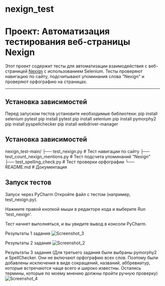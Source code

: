 # nexign_test

# Проект: Автоматизация тестирования веб-страницы Nexign

Этот проект содержит тесты для автоматизации взаимодействия с веб-страницей [Nexign](https://nexign.com/ru) с использованием Selenium. Тесты проверяют навигацию по сайту, подсчитывают упоминания слова "Nexign" и проверяют орфографию на страницах.

---

## Установка зависимостей

Перед запуском тестов установите необходимые библиотеки:
pip install selenium pytest
pip install pytest
pip install selenium
pip install pymorphy2
pip install pyspellchecker
pip install webdriver-manager

## Установка зависимостей
nexign_test-main/
├── test_nexign.py                  # Тест навигации по сайту
├── test_count_nexign_mentions.py   # Тест подсчета упоминаний "Nexign"
├── test_spelling_check.py          # Тест проверки орфографии
└── README.md                       # Документация

## Запуск тестов
Запуск через PyCharm
Откройте файл с тестом (например, test_nexign.py).

Нажмите правой кнопкой мыши в редакторе кода и выберите Run 'test_nexign'.

Тест начнет выполняться, и вы увидите вывод в консоли PyCharm.

Результаты 1 задания
![Screenshot_3](https://github.com/user-attachments/assets/89992bd4-d1c9-470d-b58e-f5ab134a22b6)

Результаты 2 задания 
![Screenshot_2](https://github.com/user-attachments/assets/590ebc7c-5f28-4b65-a13a-3dd0ae010cea)

Результаты 3 задания
(Для третьего задания были выбраны pymorphy2 и SpellChecker. Они не включают орфографию всех слов. Поэтому были добавлены исключения в виде сокращений, названий, аббревиатур, которые встречаются чаще всего и широко известны. Остались термины, которые по моему мнению должны пройти ручную проверку)
![Screenshot_4](https://github.com/user-attachments/assets/b0150195-accd-4d9a-a55a-368b00df80c6)

